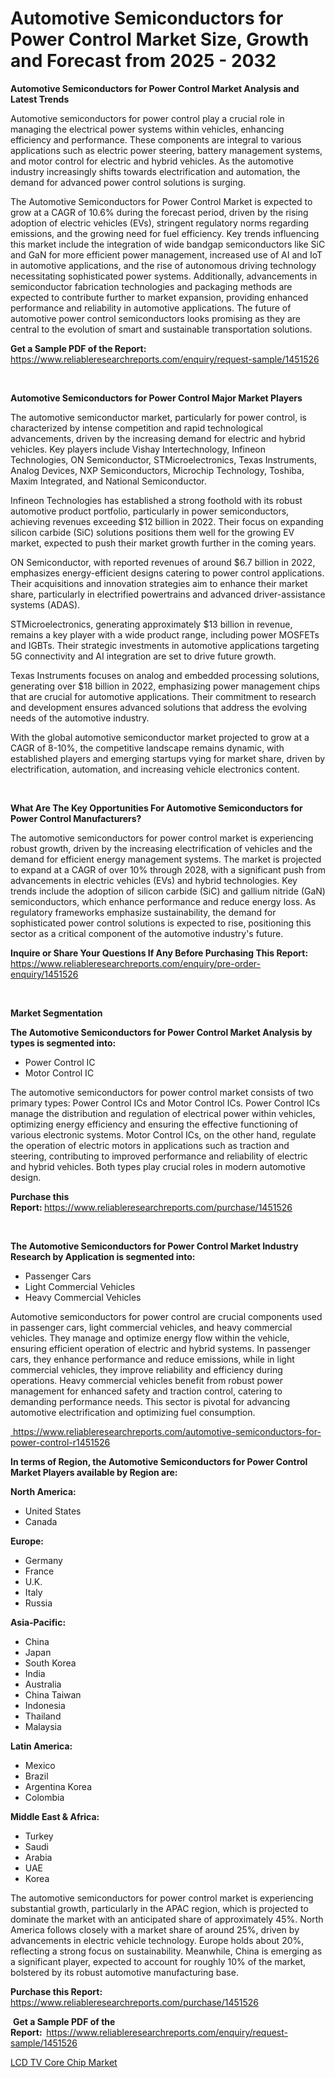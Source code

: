 <p><h1>Automotive Semiconductors for Power Control Market Size, Growth and Forecast from 2025 - 2032</h1></p><p><strong>Automotive Semiconductors for Power Control Market Analysis and Latest Trends</strong></p>
<p><p>Automotive semiconductors for power control play a crucial role in managing the electrical power systems within vehicles, enhancing efficiency and performance. These components are integral to various applications such as electric power steering, battery management systems, and motor control for electric and hybrid vehicles. As the automotive industry increasingly shifts towards electrification and automation, the demand for advanced power control solutions is surging.</p><p>The Automotive Semiconductors for Power Control Market is expected to grow at a CAGR of 10.6% during the forecast period, driven by the rising adoption of electric vehicles (EVs), stringent regulatory norms regarding emissions, and the growing need for fuel efficiency. Key trends influencing this market include the integration of wide bandgap semiconductors like SiC and GaN for more efficient power management, increased use of AI and IoT in automotive applications, and the rise of autonomous driving technology necessitating sophisticated power systems. Additionally, advancements in semiconductor fabrication technologies and packaging methods are expected to contribute further to market expansion, providing enhanced performance and reliability in automotive applications. The future of automotive power control semiconductors looks promising as they are central to the evolution of smart and sustainable transportation solutions.</p></p>
<p><strong>Get a Sample PDF of the Report:&nbsp;</strong> <a href="https://www.reliableresearchreports.com/enquiry/request-sample/1451526?utm_campaign=2413&utm_medium=2&utm_source=Github&utm_content=ia&utm_term=13022025&utm_id=automotive-semiconductors-for-power-control">https://www.reliableresearchreports.com/enquiry/request-sample/1451526</a></p>
<p>&nbsp;</p>
<p><strong>Automotive Semiconductors for Power Control Major Market Players</strong></p>
<p><p>The automotive semiconductor market, particularly for power control, is characterized by intense competition and rapid technological advancements, driven by the increasing demand for electric and hybrid vehicles. Key players include Vishay Intertechnology, Infineon Technologies, ON Semiconductor, STMicroelectronics, Texas Instruments, Analog Devices, NXP Semiconductors, Microchip Technology, Toshiba, Maxim Integrated, and National Semiconductor.</p><p>Infineon Technologies has established a strong foothold with its robust automotive product portfolio, particularly in power semiconductors, achieving revenues exceeding $12 billion in 2022. Their focus on expanding silicon carbide (SiC) solutions positions them well for the growing EV market, expected to push their market growth further in the coming years.</p><p>ON Semiconductor, with reported revenues of around $6.7 billion in 2022, emphasizes energy-efficient designs catering to power control applications. Their acquisitions and innovation strategies aim to enhance their market share, particularly in electrified powertrains and advanced driver-assistance systems (ADAS).</p><p>STMicroelectronics, generating approximately $13 billion in revenue, remains a key player with a wide product range, including power MOSFETs and IGBTs. Their strategic investments in automotive applications targeting 5G connectivity and AI integration are set to drive future growth.</p><p>Texas Instruments focuses on analog and embedded processing solutions, generating over $18 billion in 2022, emphasizing power management chips that are crucial for automotive applications. Their commitment to research and development ensures advanced solutions that address the evolving needs of the automotive industry.</p><p>With the global automotive semiconductor market projected to grow at a CAGR of 8-10%, the competitive landscape remains dynamic, with established players and emerging startups vying for market share, driven by electrification, automation, and increasing vehicle electronics content.</p></p>
<p>&nbsp;</p>
<p><strong>What Are The Key Opportunities For Automotive Semiconductors for Power Control Manufacturers?</strong></p>
<p><p>The automotive semiconductors for power control market is experiencing robust growth, driven by the increasing electrification of vehicles and the demand for efficient energy management systems. The market is projected to expand at a CAGR of over 10% through 2028, with a significant push from advancements in electric vehicles (EVs) and hybrid technologies. Key trends include the adoption of silicon carbide (SiC) and gallium nitride (GaN) semiconductors, which enhance performance and reduce energy loss. As regulatory frameworks emphasize sustainability, the demand for sophisticated power control solutions is expected to rise, positioning this sector as a critical component of the automotive industry's future.</p></p>
<p><strong>Inquire or Share Your Questions If Any Before Purchasing This Report:</strong> <a href="https://www.reliableresearchreports.com/enquiry/pre-order-enquiry/1451526?utm_campaign=2413&utm_medium=2&utm_source=Github&utm_content=ia&utm_term=13022025&utm_id=automotive-semiconductors-for-power-control">https://www.reliableresearchreports.com/enquiry/pre-order-enquiry/1451526</a></p>
<p>&nbsp;</p>
<p><strong>Market Segmentation</strong></p>
<p><strong>The Automotive Semiconductors for Power Control Market Analysis by types is segmented into:</strong></p>
<p><ul><li>Power Control IC</li><li>Motor Control IC</li></ul></p>
<p><p>The automotive semiconductors for power control market consists of two primary types: Power Control ICs and Motor Control ICs. Power Control ICs manage the distribution and regulation of electrical power within vehicles, optimizing energy efficiency and ensuring the effective functioning of various electronic systems. Motor Control ICs, on the other hand, regulate the operation of electric motors in applications such as traction and steering, contributing to improved performance and reliability of electric and hybrid vehicles. Both types play crucial roles in modern automotive design.</p></p>
<p><strong>Purchase this Report:&nbsp;</strong><a href="https://www.reliableresearchreports.com/purchase/1451526?utm_campaign=2413&utm_medium=2&utm_source=Github&utm_content=ia&utm_term=13022025&utm_id=automotive-semiconductors-for-power-control">https://www.reliableresearchreports.com/purchase/1451526</a></p>
<p>&nbsp;</p>
<p><strong>The Automotive Semiconductors for Power Control Market Industry Research by Application is segmented into:</strong></p>
<p><ul><li>Passenger Cars</li><li>Light Commercial Vehicles</li><li>Heavy Commercial Vehicles</li></ul></p>
<p><p>Automotive semiconductors for power control are crucial components used in passenger cars, light commercial vehicles, and heavy commercial vehicles. They manage and optimize energy flow within the vehicle, ensuring efficient operation of electric and hybrid systems. In passenger cars, they enhance performance and reduce emissions, while in light commercial vehicles, they improve reliability and efficiency during operations. Heavy commercial vehicles benefit from robust power management for enhanced safety and traction control, catering to demanding performance needs. This sector is pivotal for advancing automotive electrification and optimizing fuel consumption.</p></p>
<p><a href="https://www.reliableresearchreports.com/automotive-semiconductors-for-power-control-r1451526?utm_campaign=2413&utm_medium=2&utm_source=Github&utm_content=ia&utm_term=13022025&utm_id=automotive-semiconductors-for-power-control">&nbsp;https://www.reliableresearchreports.com/automotive-semiconductors-for-power-control-r1451526</a></p>
<p><strong>In terms of Region, the Automotive Semiconductors for Power Control Market Players available by Region are:</strong></p>
<p>
    <p> <strong> North America: </strong>
        <ul>
            <li>United States</li>
            <li>Canada</li>
        </ul>
        </p> 
    <p> <strong> Europe: </strong>
        <ul>
            <li>Germany</li>
            <li>France</li>
            <li>U.K.</li>
            <li>Italy</li>
            <li>Russia</li>
        </ul>
        </p> 
    <p> <strong> Asia-Pacific: </strong>
        <ul>
            <li>China</li>
            <li>Japan</li>
            <li>South Korea</li>
            <li>India</li>
            <li>Australia</li>
            <li>China Taiwan</li>
            <li>Indonesia</li>
            <li>Thailand</li>
            <li>Malaysia</li>
        </ul>
        </p> 
    <p> <strong> Latin America: </strong>
        <ul>
            <li>Mexico</li>
            <li>Brazil</li>
            <li>Argentina Korea</li>
            <li>Colombia</li>
        </ul>
        </p> 
    <p> <strong> Middle East & Africa: </strong>
        <ul>
            <li>Turkey</li>
            <li>Saudi</li>
            <li>Arabia</li>
            <li>UAE</li>
            <li>Korea</li>
        </ul>
    </p>
    </p>
<p><p>The automotive semiconductors for power control market is experiencing substantial growth, particularly in the APAC region, which is projected to dominate the market with an anticipated share of approximately 45%. North America follows closely with a market share of around 25%, driven by advancements in electric vehicle technology. Europe holds about 20%, reflecting a strong focus on sustainability. Meanwhile, China is emerging as a significant player, expected to account for roughly 10% of the market, bolstered by its robust automotive manufacturing base.</p></p>
<p><strong>Purchase this Report: </strong><a href="https://www.reliableresearchreports.com/purchase/1451526?utm_campaign=2413&utm_medium=2&utm_source=Github&utm_content=ia&utm_term=13022025&utm_id=automotive-semiconductors-for-power-control">https://www.reliableresearchreports.com/purchase/1451526</a></p>
<p>&nbsp;<strong>Get a Sample PDF of the Report:&nbsp;&nbsp;</strong><a href="https://www.reliableresearchreports.com/enquiry/request-sample/1451526?utm_campaign=2413&utm_medium=2&utm_source=Github&utm_content=ia&utm_term=13022025&utm_id=automotive-semiconductors-for-power-control">https://www.reliableresearchreports.com/enquiry/request-sample/1451526</a></p>
<p><strong></strong></p>
<p><p><a href="https://github.com/hartsockdonnette82/Market-Research-Report-List-1/blob/main/lcd-tv-core-chip-market.md?utm_campaign=2413&utm_medium=2&utm_source=Github&utm_content=ia&utm_term=13022025&utm_id=automotive-semiconductors-for-power-control">LCD TV Core Chip Market</a></p></p>